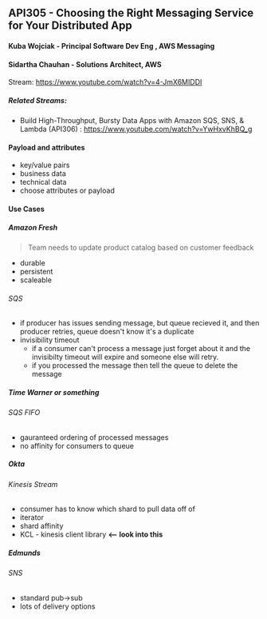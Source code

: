 ## API305 - Choosing the Right Messaging Service for Your Distributed App

#### Kuba Wojciak - Principal Software Dev Eng , AWS Messaging
#### Sidartha Chauhan - Solutions Architect, AWS

Stream: https://www.youtube.com/watch?v=4-JmX6MIDDI

##### Related Streams:
- Build High-Throughput, Bursty Data Apps with Amazon SQS, SNS, & Lambda (API306) : https://www.youtube.com/watch?v=YwHxvKhBQ_g

#### Payload and attributes

- key/value pairs
- business data
- technical data
- choose attributes or payload

#### Use Cases
##### Amazon Fresh
> Team needs to update product catalog based on customer feedback

- durable
- persistent
- scaleable

###### SQS
- if producer has issues sending message, but queue recieved it, and then producer retries, queue doesn't know it's a duplicate
- invisibility timeout
	- if a consumer can't process a message just forget about it and the invisibilty timeout will expire and someone else will retry.
	- if you processed the message then tell the queue to delete the message



##### Time Warner or something
###### SQS FIFO
- gauranteed ordering of processed messages
- no affinity for consumers to queue

##### Okta
###### Kinesis Stream
- consumer has to know which shard to pull data off of
- iterator
- shard affinity
- KCL - kinesis client library **<-- look into this**


##### Edmunds
###### SNS
- standard pub->sub
- lots of delivery options


